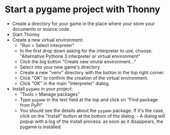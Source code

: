 # Start a pygame project with Thonny

- Create a directory for your game in the place where your store your documents or source code.
- Start Thonny
- Create a new virtual environment:
  - "Run > Select interpreter"
  - In the first drop down asking for the interpreter to use, choose: "Alternative Pythone 3 interpreter or virtual environment"
  - Click the big button "Create new virutal environment..."
  - Select into your new game's directory.
  - Create a new "venv" directory with the button in the top right corner.
  - Click "OK" to confirm the creation of the virtual environment.
  - Click "OK" in the main "Interpreter" dialog.
- Install `pygame` in your project:
  - "Tools > Manage packages"
  - Type `pygame` in the text field at the top and click on "Find package from PyPI"
  - You should see the details about the `pygame` package. If it's the case, click on the "Install" button at the bottom of the dialog.  - A dialog will popup with a log of the install process: as soon as it disappears, the pygame is installed.

